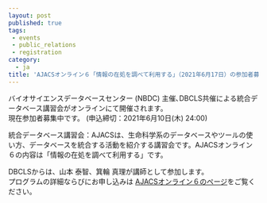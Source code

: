 ```yaml
---
layout: post
published: true
tags:
 - events
 - public_relations
 - registration
category:
  - ja
title: 'AJACSオンライン６「情報の在処を調べて利用する」（2021年6月17日）の参加者募集中です'
---
```

バイオサイエンスデータベースセンター (NBDC) 主催､DBCLS共催による統合データベース講習会がオンラインにて開催されます。  <br />
現在参加者募集中です。 (申込締切：2021年6月10日(木) 24:00)  <br />

統合データベース講習会：AJACSは、生命科学系のデータベースやツールの使い方、データベースを統合する活動を紹介する講習会です。AJACSオンライン６の内容は「情報の在処を調べて利用する」です。
<br />

DBCLSからは、山本 泰智、箕輪 真理が講師として参加します。  <br />
プログラムの詳細ならびにお申し込みは [AJACSオンライン６のページ](https://biosciencedbc.jp/event/ajacs/ajacs87.html "AJACSオンライン６のページ")をご覧ください。
